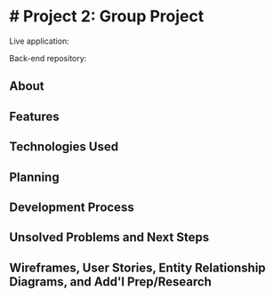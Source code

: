 # # Project 2: Group Project

Live application:

Back-end repository:

## About


## Features


## Technologies Used


## Planning


## Development Process



## Unsolved Problems and Next Steps


## Wireframes, User Stories, Entity Relationship Diagrams, and Add'l Prep/Research
